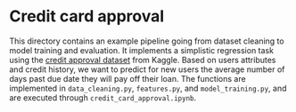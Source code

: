 # Credit card approval
This directory contains an example pipeline going from dataset cleaning to model training and evaluation. 
It implements a simplistic regression task using the [credit approval dataset](https://www.kaggle.com/datasets/rikdifos/credit-card-approval-prediction) from Kaggle.
Based on users attributes and credit history, we want to predict for new users the average number of days past due date 
they will pay off their loan. The functions are implemented in `data_cleaning.py`, `features.py`, and `model_training.py`,
and are executed through `credit_card_approval.ipynb`.